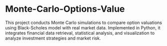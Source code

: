 # Monte-Carlo-Options-Value
This project conducts Monte Carlo simulations to compare option valuations using Black-Scholes model with real market data. Implemented in Python, it integrates financial data retrieval, statistical analysis, and visualization to analyze investment strategies and market risk.
